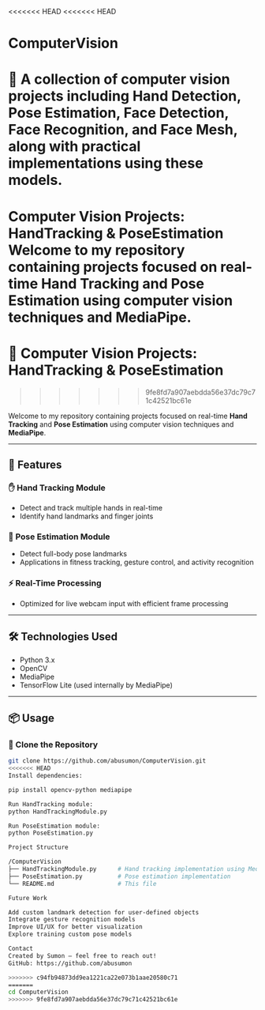<<<<<<< HEAD
<<<<<<< HEAD
# ComputerVision
🧠 A collection of computer vision projects including Hand Detection, Pose Estimation, Face Detection, Face Recognition, and Face Mesh, along with practical implementations using these models.
=======
Computer Vision Projects: HandTracking & PoseEstimation
Welcome to my repository containing projects focused on real-time Hand Tracking and Pose Estimation using computer vision techniques and MediaPipe.
=======
# 🤖 Computer Vision Projects: HandTracking & PoseEstimation
>>>>>>> 9fe8fd7a907aebdda56e37dc79c71c42521bc61e

Welcome to my repository containing projects focused on real-time **Hand Tracking** and **Pose Estimation** using computer vision techniques and **MediaPipe**.

---

## 🚀 Features

### ✋ Hand Tracking Module
- Detect and track multiple hands in real-time
- Identify hand landmarks and finger joints

### 🧍 Pose Estimation Module
- Detect full-body pose landmarks
- Applications in fitness tracking, gesture control, and activity recognition

### ⚡ Real-Time Processing
- Optimized for live webcam input with efficient frame processing

---

## 🛠️ Technologies Used

- Python 3.x  
- OpenCV  
- MediaPipe  
- TensorFlow Lite (used internally by MediaPipe)

---

## 📦 Usage

### 🔽 Clone the Repository
```bash
git clone https://github.com/abusumon/ComputerVision.git
<<<<<<< HEAD
Install dependencies:

pip install opencv-python mediapipe

Run HandTracking module:
python HandTrackingModule.py

Run PoseEstimation module:
python PoseEstimation.py

Project Structure

/ComputerVision
├── HandTrackingModule.py      # Hand tracking implementation using MediaPipe
├── PoseEstimation.py          # Pose estimation implementation
└── README.md                  # This file

Future Work

Add custom landmark detection for user-defined objects
Integrate gesture recognition models
Improve UI/UX for better visualization
Explore training custom pose models

Contact
Created by Sumon — feel free to reach out!
GitHub: https://github.com/abusumon

>>>>>>> c94fb94873dd9ea1221ca22e073b1aae20580c71
=======
cd ComputerVision
>>>>>>> 9fe8fd7a907aebdda56e37dc79c71c42521bc61e
